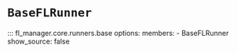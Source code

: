 # `BaseFLRunner`

::: fl_manager.core.runners.base
    options:
      members:
      - BaseFLRunner
      show_source: false
